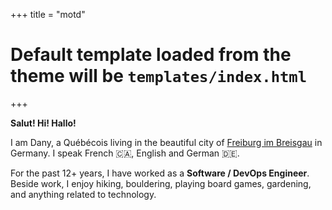 +++
title = "motd"
# Default template loaded from the theme will be `templates/index.html`
+++

**Salut! Hi! Hallo!**

I am Dany, a Québécois living in the beautiful city of [Freiburg im
Breisgau](https://en.wikipedia.org/wiki/Freiburg_im_Breisgau) in Germany. I
speak French 🇨🇦, English and German 🇩🇪.

For the past 12+ years, I have worked as a **Software / DevOps Engineer**.
Beside work, I enjoy hiking, bouldering, playing board games, gardening, and
anything related to technology.
